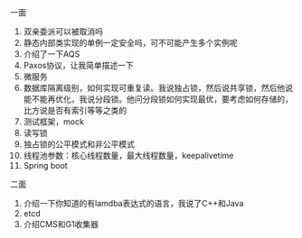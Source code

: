 一面
1. 双亲委派可以被取消吗
1. 静态内部类实现的单例一定安全吗，可不可能产生多个实例呢
1. 介绍了一下AQS
1. Paxos协议，让我简单描述一下
1. 微服务
1. 数据库隔离级别，如何实现可重复读。我说独占锁，然后说共享锁，然后他说能不能再优化，我说分段锁。他问分段锁如何实现最优，要考虑如何存储的，比方说是否有索引等等之类的
1. 测试框架，mock
1. 读写锁
1. 独占锁的公平模式和非公平模式
1. 线程池参数：核心线程数量，最大线程数量，keepalivetime
1. Spring boot

二面

1. 介绍一下你知道的有lamdba表达式的语言，我说了C++和Java
1. etcd
1. 介绍CMS和G1收集器